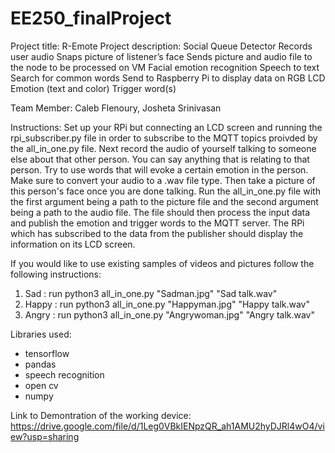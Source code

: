 # EE250_finalProject

Project title: R-Emote <endl>
Project description: Social Queue Detector
Records user audio
Snaps picture of listener’s face
Sends picture and audio file to the node to be processed on VM
Facial emotion recognition
Speech to text
Search for common words
Send to Raspberry Pi to display data on RGB LCD
Emotion (text and color)
Trigger word(s)

Team Member: Caleb Flenoury, Josheta Srinivasan

Instructions: Set up your RPi but connecting an LCD screen and running the rpi_subscriber.py file in order to subscribe to the MQTT
topics proivded by the all_in_one.py file.
Next record the audio of yourself talking to someone else about that other person. You can say anything that is relating to that
person. Try to use words that will evoke a certain emotion in the person. Make sure to convert your audio to a .wav file type.
Then take a picture of this person's face once 
you are done talking. Run the all_in_one.py file with the first argument being a path to the picture file and the second argument
being a path to the audio file. 
The file should then process the input data and publish the emotion and trigger words to the MQTT
server. The RPi which has subscribed to the data from the publisher should display the information on its LCD screen. 
  
If you would like to use existing samples of videos and pictures follow the following instructions: 
  1. Sad : run 
     python3 all_in_one.py "Sadman.jpg" "Sad talk.wav"
  2. Happy : run
     python3 all_in_one.py "Happyman.jpg" "Happy talk.wav"
  3. Angry : run 
     python3 all_in_one.py "Angrywoman.jpg" "Angry talk.wav"
  

Libraries used:
- tensorflow
- pandas
- speech recognition
- open cv
- numpy
 
 Link to Demontration of the working device: https://drive.google.com/file/d/1Leg0VBkIENpzQR_ah1AMU2hyDJRl4wO4/view?usp=sharing
